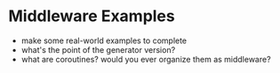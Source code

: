 # Middleware Examples

- make some real-world examples to complete
- what's the point of the generator version?
- what are coroutines? would you ever organize them as middleware?